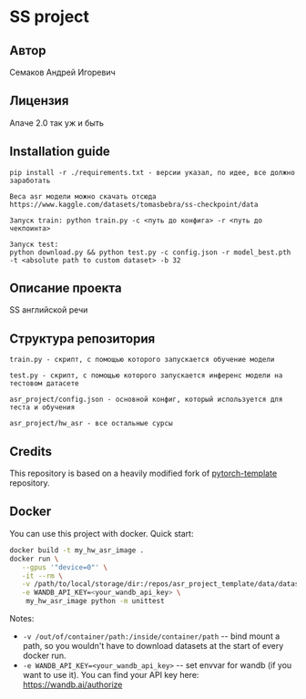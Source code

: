 # SS project
## Автор
Семаков Андрей Игоревич
## Лицензия
Апаче 2.0 так уж и быть
## Installation guide

```shell
pip install -r ./requirements.txt - версии указал, по идее, все должно заработать
```
```
Веса asr модели можно скачать отсюда https://www.kaggle.com/datasets/tomasbebra/ss-checkpoint/data
```
```
Запуск train: python train.py -c <путь до конфига> -r <путь до чекпоинта>
```
```
Запуск test:
python download.py && python test.py -c config.json -r model_best.pth -t <absolute path to custom dataset> -b 32
```
## Описание проекта
SS английской речи

## Структура репозитория
```
train.py - скрипт, с помощью которого запускается обучение модели
```
```
test.py - скрипт, с помощью которого запускается инференс модели на тестовом датасете
```
```
asr_project/config.json - основной конфиг, который используется для теста и обучения 
```
```
asr_project/hw_asr - все остальные сурсы 
```

## Credits

This repository is based on a heavily modified fork
of [pytorch-template](https://github.com/victoresque/pytorch-template) repository.

## Docker

You can use this project with docker. Quick start:

```bash 
docker build -t my_hw_asr_image . 
docker run \
   --gpus '"device=0"' \
   -it --rm \
   -v /path/to/local/storage/dir:/repos/asr_project_template/data/datasets \
   -e WANDB_API_KEY=<your_wandb_api_key> \
	my_hw_asr_image python -m unittest 
```

Notes:

* `-v /out/of/container/path:/inside/container/path` -- bind mount a path, so you wouldn't have to download datasets at
  the start of every docker run.
* `-e WANDB_API_KEY=<your_wandb_api_key>` -- set envvar for wandb (if you want to use it). You can find your API key
  here: https://wandb.ai/authorize
